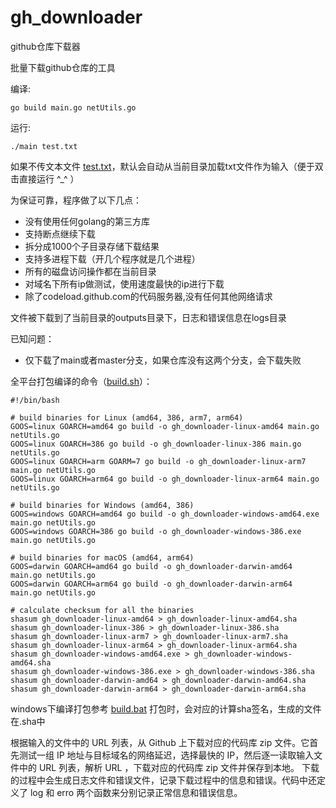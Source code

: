 # gh_downloader
github仓库下载器

批量下载github仓库的工具


编译:
```
go build main.go netUtils.go
```

运行:
```
./main test.txt
```
如果不传文本文件 [test.txt](./test.txt)，默认会自动从当前目录加载txt文件作为输入（便于双击直接运行 ^_^ ）

为保证可靠，程序做了以下几点：
- 没有使用任何golang的第三方库
- 支持断点继续下载
- 拆分成1000个子目录存储下载结果
- 支持多进程下载（开几个程序就是几个进程）
- 所有的磁盘访问操作都在当前目录
- 对域名下所有ip做测试，使用速度最快的ip进行下载
- 除了codeload.github.com的代码服务器,没有任何其他网络请求


文件被下载到了当前目录的outputs目录下，日志和错误信息在logs目录

已知问题：
 - 仅下载了main或者master分支，如果仓库没有这两个分支，会下载失败

 全平台打包编译的命令（[build.sh](./build.sh)）：
```
#!/bin/bash

# build binaries for Linux (amd64, 386, arm7, arm64)
GOOS=linux GOARCH=amd64 go build -o gh_downloader-linux-amd64 main.go netUtils.go
GOOS=linux GOARCH=386 go build -o gh_downloader-linux-386 main.go netUtils.go
GOOS=linux GOARCH=arm GOARM=7 go build -o gh_downloader-linux-arm7 main.go netUtils.go
GOOS=linux GOARCH=arm64 go build -o gh_downloader-linux-arm64 main.go netUtils.go

# build binaries for Windows (amd64, 386)
GOOS=windows GOARCH=amd64 go build -o gh_downloader-windows-amd64.exe main.go netUtils.go
GOOS=windows GOARCH=386 go build -o gh_downloader-windows-386.exe main.go netUtils.go

# build binaries for macOS (amd64, arm64)
GOOS=darwin GOARCH=amd64 go build -o gh_downloader-darwin-amd64 main.go netUtils.go
GOOS=darwin GOARCH=arm64 go build -o gh_downloader-darwin-arm64 main.go netUtils.go

# calculate checksum for all the binaries
shasum gh_downloader-linux-amd64 > gh_downloader-linux-amd64.sha
shasum gh_downloader-linux-386 > gh_downloader-linux-386.sha
shasum gh_downloader-linux-arm7 > gh_downloader-linux-arm7.sha
shasum gh_downloader-linux-arm64 > gh_downloader-linux-arm64.sha
shasum gh_downloader-windows-amd64.exe > gh_downloader-windows-amd64.sha
shasum gh_downloader-windows-386.exe > gh_downloader-windows-386.sha
shasum gh_downloader-darwin-amd64 > gh_downloader-darwin-amd64.sha
shasum gh_downloader-darwin-arm64 > gh_downloader-darwin-arm64.sha

```
windows下编译打包参考 [build.bat](./build.bat)
打包时，会对应的计算sha签名，生成的文件在.sha中


根据输入的文件中的 URL 列表，从 Github 上下载对应的代码库 zip 文件。它首先测试一组 IP 地址与目标域名的网络延迟，选择最快的 IP，然后逐一读取输入文件中的 URL 列表，解析 URL ，下载对应的代码库 zip 文件并保存到本地。
下载的过程中会生成日志文件和错误文件，记录下载过程中的信息和错误。代码中还定义了 log 和 erro 两个函数来分别记录正常信息和错误信息。
